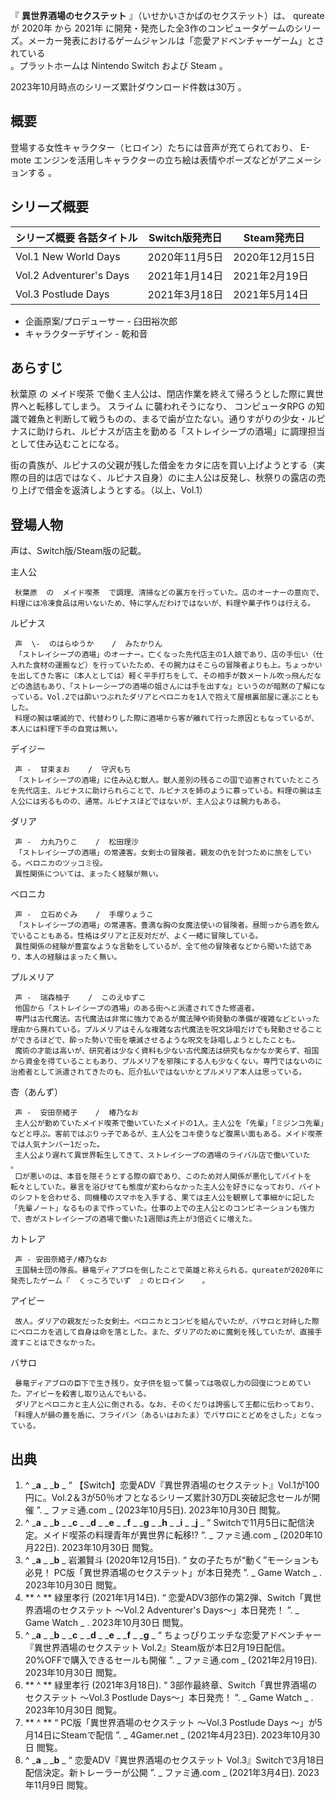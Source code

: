 『 **異世界酒場のセクステット** 』（いせかいさかばのセクステット）は、  qureate  が  2020年  から  2021年
に開発・発売した全3作のコンピュータゲームのシリーズ。メーカー発表におけるゲームジャンルは「恋愛アドベンチャーゲーム」とされている  
。プラットホームは  Nintendo Switch  および  Steam  。

2023年10月時点のシリーズ累計ダウンロード件数は30万    。

##  概要  

登場する女性キャラクター（ヒロイン）たちには音声が充てられており、  E-mote
エンジンを活用しキャラクターの立ち絵は表情やポーズなどがアニメーションする      。

##  シリーズ概要  

シリーズ概要  各話タイトル  |  Switch版発売日  |  Steam発売日   
---|---|---  
Vol.1 New World Days  |  2020年11月5日    |  2020年12月15日     
Vol.2 Adventurer's Days  |  2021年1月14日    |  2021年2月19日     
Vol.3 Postlude Days  |  2021年3月18日    |  2021年5月14日     
  
  * 企画原案/プロデューサー -  臼田裕次郎   
  * キャラクターデザイン -  乾和音   

##  あらすじ  

秋葉原  の  メイド喫茶  で働く主人公は、閉店作業を終えて帰ろうとした際に異世界へと転移してしまう。  スライム  に襲われそうになり、
コンピュータRPG
の知識で雑魚と判断して戦うものの、まるで歯が立たない。通りすがりの少女・ルピナスに助けられ、ルピナスが店主を勤める「ストレイシープの酒場」に調理担当として住み込むことになる。

街の貴族が、ルピナスの父親が残した借金をカタに店を買い上げようとする（実際の目的は店ではなく、ルピナス自身）のに主人公は反発し、秋祭りの露店の売り上げで借金を返済しようとする。（以上、Vol.1）

##  登場人物  

声は、Switch版/Steam版の記載。

主人公

     秋葉原  の  メイド喫茶  で調理、清掃などの裏方を行っていた。店のオーナーの意向で、料理には冷凍食品は用いないため、特に学んだわけではないが、料理や菓子作りは行える。 
ルピナス

     声  \-  のはらゆうか    /  みたかりん   
     「ストレイシープの酒場」のオーナー。亡くなった先代店主の1人娘であり、店の手伝い（仕入れた食材の運搬など）を行っていたため、その腕力はそこらの冒険者よりも上。ちょっかいを出してきた客に（本人としては）軽く平手打ちをして、その相手が数メートル吹っ飛んだなどの逸話もあり、「ストレーシープの酒場の姐さんには手を出すな」というのが暗黙の了解になっている。Vol.2では酔いつぶれたダリアとベロニカを1人で抱えて屋根裏部屋に運ぶこともした。 
     料理の腕は壊滅的で、代替わりした際に酒場から客が離れて行った原因ともなっているが、本人には料理下手の自覚は無い。 
デイジー

     声 -  甘束まお    /  守沢もち   
     「ストレイシープの酒場」に住み込む獣人。獣人差別の残るこの国で迫害されていたところを先代店主、ルピナスに助けられらことで、ルピナスを姉のように慕っている。料理の腕は主人公には劣るものの、通常。ルピナスほどではないが、主人公よりは腕力もある。 
ダリア

     声 -  力丸乃りこ    /  松田理沙   
     「ストレイシープの酒場」の常連客。女剣士の冒険者。親友の仇を討つために旅をしている。ベロニカのツッコミ役。 
     異性関係については、まったく経験が無い。 
ベロニカ

     声 -  立石めぐみ    /  手塚りょうこ   
     「ストレイシープの酒場」の常連客。豊満な胸の女魔法使いの冒険者。昼間っから酒を飲んでいることもある。性格はダリアと正反対だが、よく一緒に冒険している。 
     異性関係の経験が豊富なような言動をしているが、全て他の冒険者などから聞いた話であり、本人の経験はまったく無い。 
プルメリア

     声 -  瑞森柚子    /  このえゆずこ   
     他国から「ストレイシープの酒場」のある街へと派遣されてきた修道者。 
     専門は古代魔法。古代魔法は非常に強力であるが魔法陣や術発動の準備が複雑などといった理由から廃れている。プルメリアはそんな複雑な古代魔法を呪文詠唱だけでも発動させることができるほどで、酔った勢いで街を壊滅させるような呪文を詠唱しようとしたことも。 
     魔術の才能は高いが、研究者は少なく資料も少ない古代魔法は研究もなかなか実らず、祖国から資金を得ていることもあり、プルメリアを邪険にする人も少なくない。専門ではないのに治癒者として派遣されてきたのも、厄介払いではないかとプルメリア本人は思っている。 
杏（あんず）

     声 -  安田奈緒子    /  椿乃なお   
     主人公が勤めていたメイド喫茶で働いていたメイドの1人。主人公を「先輩」「ミジンコ先輩」などと呼ぶ。客前ではぶりっ子であるが、主人公をコキ使うなど腹黒い面もある。メイド喫茶では人気ナンバー1だった。 
     主人公より遅れて異世界転生してきて、ストレイシープの酒場のライバル店で働いていた    。 
     口が悪いのは、本音を隠そうとする際の癖であり、このため対人関係が悪化してバイトを転々としていた。暴言を浴びせても態度が変わらなかった主人公を好きになっており、バイトのシフトを合わせる、同機種のスマホを入手する、果ては主人公を観察して事細かに記した「先輩ノート」なるものまで作っていた。仕事の上での主人公とのコンビネーションも強力で、杏がストレイシープの酒場で働いた1週間は売上が3倍近くに増えた。 
カトレア

     声 - 安田奈緒子/椿乃なお 
     王国騎士団の隊長。暴竜ディアブロを倒したことで英雄と称えられる。qureateが2020年に発売したゲーム『  くっころでいず  』のヒロイン    。 
アイビー

     故人。ダリアの親友だった女剣士。ベロニカとコンビを組んでいたが、バサロと対峙した際にベロニカを逃して自身は命を落とした。また、ダリアのために魔剣を残していたが、直接手渡すことはできなかった。 
バサロ

     暴竜ディアブロの臣下で生き残り。女子供を狙って襲っては吸収し力の回復につとめていた。アイビーを殺害し取り込んでもいる。 
     ダリアとベロニカと主人公に倒される。なお、そのくだりは誇張して王都に伝わっており、「料理人が鍋の蓋を盾に、フライパン（あるいはおたま）でバサロにとどめをさした」となっている。 

##  出典  

  1. ^  _**a** _ _**b** _ “  【Switch】恋愛ADV『異世界酒場のセクステット』Vol.1が100円に。Vol.2＆3が50％オフとなるシリーズ累計30万DL突破記念セールが開催  ”. _ ファミ通.com  _ (2023年10月5日).  2023年10月30日  閲覧。 
  2. ^  _**a** _ _**b** _ _**c** _ _**d** _ _**e** _ _**f** _ _**g** _ _**h** _ _**i** _ _**j** _ “  Switchで11月5日に配信決定。メイド喫茶の料理青年が異世界に転移!?  ”. _ ファミ通.com  _ (2020年10月22日).  2023年10月30日  閲覧。 
  3. ^  _**a** _ _**b** _ 岩瀬賢斗 (2020年12月15日). “  女の子たちが“動く”モーションも必見！ PC版「異世界酒場のセクステット」が本日発売  ”. _ Game Watch  _ .  2023年10月30日  閲覧。 
  4. ** ^  ** 緑里孝行 (2021年1月14日). “  恋愛ADV3部作の第2弾、Switch「異世界酒場のセクステット ～Vol.2 Adventurer's Days～」本日発売！  ”. _ Game Watch  _ .  2023年10月30日  閲覧。 
  5. ^  _**a** _ _**b** _ _**c** _ _**d** _ _**e** _ _**f** _ _**g** _ “  ちょっぴりエッチな恋愛アドベンチャー『異世界酒場のセクステット Vol.2』Steam版が本日2月19日配信。20%OFFで購入できるセールも開催  ”. _ ファミ通.com  _ (2021年2月19日).  2023年10月30日  閲覧。 
  6. ** ^  ** 緑里孝行 (2021年3月18日). “  3部作最終章、Switch「異世界酒場のセクステット ～Vol.3 Postlude Days～」本日発売！  ”. _ Game Watch  _ .  2023年10月30日  閲覧。 
  7. ** ^  ** “  PC版「異世界酒場のセクステット ～Vol.3 Postlude Days ～」が5月14日にSteamで配信  ”. _ 4Gamer.net  _ (2021年4月23日).  2023年10月30日  閲覧。 
  8. ^  _**a** _ _**b** _ “  恋愛ADV『異世界酒場のセクステット Vol.3』Switchで3月18日配信決定。新トレーラーが公開  ”. _ ファミ通.com  _ (2021年3月4日).  2023年11月9日  閲覧。 

